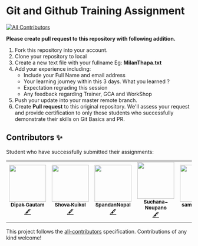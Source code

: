 # Git and Github Training Assignment
<!-- ALL-CONTRIBUTORS-BADGE:START - Do not remove or modify this section -->
[![All Contributors](https://img.shields.io/badge/all_contributors-4-orange.svg?style=flat-square)](#contributors-)
<!-- ALL-CONTRIBUTORS-BADGE:END -->

**Please create pull request to this repository with following addition.**

1. Fork this repository into your account.
2. Clone your repository to local 
3. Create a new text file with your fullname Eg: **MilanThapa.txt**
4. Add your experience including:
   * Include your Full Name and email address
   * Your learning journey within this 3 days. What you learned ?
   * Expectation regrading this session
   * Any feedback regarding Trainer, GCA and WorkShop
5. Push your update into your master remote branch.
6. Create **Pull request** to this original repository.
We'll assess your request and provide certification to only those students who successfully demonstrate their skills on Git Basics and PR.

## Contributors ✨

Student who have successfully submitted their assignments:

<!-- ALL-CONTRIBUTORS-LIST:START - Do not remove or modify this section -->
<!-- prettier-ignore-start -->
<!-- markdownlint-disable -->
<table>
  <tr>
    <td align="center"><a href="https://github.com/dpakgtm07"><img src="https://avatars2.githubusercontent.com/u/29562588?v=4" width="100px;" alt=""/><br /><sub><b>Dipak Gautam</b></sub></a><br /><a href="#content-dpakgtm07" title="Content">🖋</a></td>
    <td align="center"><a href="https://github.com/Shovaa"><img src="https://avatars1.githubusercontent.com/u/47145787?v=4" width="100px;" alt=""/><br /><sub><b>Shova Kuikel</b></sub></a><br /><a href="#content-Shovaa" title="Content">🖋</a></td>
    <td align="center"><a href="https://github.com/SpandanNepal"><img src="https://avatars0.githubusercontent.com/u/65861498?v=4" width="100px;" alt=""/><br /><sub><b>SpandanNepal</b></sub></a><br /><a href="#content-SpandanNepal" title="Content">🖋</a></td>
    <td align="center"><a href="https://github.com/Suchana-Neupane"><img src="https://avatars0.githubusercontent.com/u/69891647?v=4" width="100px;" alt=""/><br /><sub><b>Suchana-Neupane</b></sub></a><br /><a href="#content-Suchana-Neupane" title="Content">🖋</a></td>
   <td align="center"><a href="https://github.com/samptimilsina"><img src="https://avatars3.githubusercontent.com/u/72552716?v=4" width="100px;" alt=""/><br /><sub><b>samptimilsina</b></sub></a><br /><a href="#content-samptimilsina" title="Content">🖋</a></td>
  </tr>
</table>

<!-- markdownlint-enable -->
<!-- prettier-ignore-end -->
<!-- ALL-CONTRIBUTORS-LIST:END -->

This project follows the [all-contributors](https://github.com/all-contributors/all-contributors) specification. Contributions of any kind welcome!
